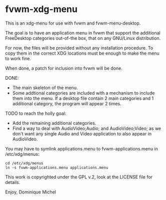 fvwm-xdg-menu
=============

This is an xdg-menu for use with fvwm and fvwm-menu-desktop.

The goal is to have an application menu in fvwm that support
the additional FreeDesktop categories out-of-the box, that
on any GNU/Linux distribution.

For now, the files will be provided without any installation
procedure. To copy them in the correct XDG locations must be
enough to make the menu to work fine.

When done, a patch for inclusion into fvwm will be done.

DONE:
 - The main skeleton of the menu.
 - Some addtional categories are included with a mechanism to
    include them into the menu. If a desktop file contain 2
    main categories and 1 additional category, the program
    will appear 2 times.

TODO to reach the holly goal:
 - Add the remaining additional categories.
 - Find a way to deal with AudioVideo;Audio; and AudioVideo;Video; as
    we don't want any single Audio and Video application to also
    appear in AudioVideo.

You may have to symlink applications.menu to fvwm-applications.menu
in /etc/xdg/menus:

    cd /etc/xdg/menus
    ln -s fvwm-applications.menu applications.menu


This work is copyrighted under the GPL v.2, look at the
LICENSE file for details.

Enjoy,
Dominique Michel